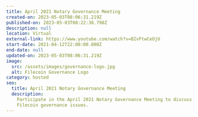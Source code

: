 ```yaml
---
title: April 2021 Notary Governance Meeting
created-on: 2023-05-03T08:06:31.219Z
published-on: 2023-05-03T08:22:38.798Z
description: null
location: Virtual
external-link: https://www.youtube.com/watch?v=BIvFtwCeOjU
start-date: 2021-04-12T22:00:00.000Z
end-date: null
updated-on: 2023-05-03T08:06:31.219Z
image:
  src: /assets/images/governance-logo.jpg
  alt: Filecoin Governance Logo
category: hosted
seo:
  title: April 2021 Notary Governance Meeting
  description:
    Participate in the April 2021 Notary Governance Meeting to discuss
    Filecoin governance issues.
---
```

